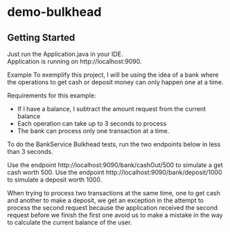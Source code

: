 # demo-bulkhead

## Getting Started

Just run the Application.java in your IDE.  
Application is running on http://localhost:9090.

Example
To exemplify this project, I will be using the idea of a bank where the operations to get cash or deposit money can only happen one at a time.

Requirements for this example:

- If I have a balance, I subtract the amount request from the current balance
- Each operation can take up to 3 seconds to process
- The bank can process only one transaction at a time.

To do the BankService Bulkhead tests, run the two endpoints below in less than 3 seconds.

Use the endpoint http://localhost:9090/bank/cashOut/500 to simulate a get cash worth 500.
Use the endpoint http://localhost:9090/bank/deposit/1000 to simulate a deposit worth 1000.

When trying to process two transactions at the same time, one to get cash and another to make a deposit, we get an exception in the attempt to process the second request because the application received the second request before we finish the first one avoid us to make a mistake in the way to calculate the current balance of the user.
